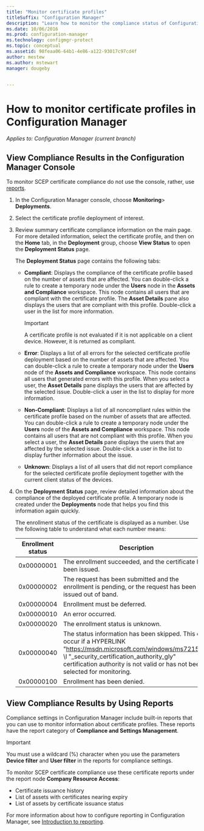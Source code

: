 ```yaml
---
title: "Monitor certificate profiles"
titleSuffix: "Configuration Manager"
description: "Learn how to monitor the compliance status of Configuration Manager certificate profiles."
ms.date: 10/06/2016
ms.prod: configuration-manager
ms.technology: configmgr-protect
ms.topic: conceptual
ms.assetid: 98feaa06-64b1-4e86-a122-93017c97cd4f
author: mestew
ms.author: mstewart
manager: dougeby


---
```

# How to monitor certificate profiles in Configuration Manager

*Applies to: Configuration Manager (current branch)*


##  View Compliance Results in the Configuration Manager Console  

To monitor SCEP certificate compliance  do not use the console, rather, use [reports](#view-compliance-results-by-using-reports). 

1. In the Configuration Manager console, choose **Monitoring**>  **Deployments**.  

2. Select the certificate profile deployment of interest.  

3. Review summary certificate compliance information on the main page. For more detailed information, select the certificate profile, and then on the **Home** tab, in the **Deployment** group, choose **View Status** to open the **Deployment Status** page.  

    The **Deployment Status** page contains the following tabs:  

   -   **Compliant**: Displays the compliance of the certificate profile based on the number of assets that are affected. You can double-click a rule to create a temporary node under the **Users** node in the **Assets and Compliance** workspace. This node contains all users that are compliant with the certificate profile. The **Asset Details** pane also displays the users that are compliant with this profile. Double-click a user in the list for more information.  

       > [!IMPORTANT]  
       >  A certificate profile is not evaluated if it is not applicable on a client device. However, it is returned as compliant.  

   -   **Error**: Displays a list of all errors for the selected certificate profile deployment based on the number of assets that are affected. You can double-click a rule to create a temporary node under the **Users** node of the **Assets and Compliance** workspace. This node contains all users that generated errors with this profile. When you select a user, the **Asset Details** pane displays the users that are affected by the selected issue. Double-click a user in the list to display for more information.  

   -   **Non-Compliant**: Displays a list of all noncompliant rules within the certificate profile based on the number of assets that are affected. You can double-click a rule to create a temporary node under the **Users** node of the **Assets and Compliance** workspace. This node contains all users that are not compliant with this profile. When you select a user, the **Asset Details** pane displays the users that are affected by the selected issue. Double-click a user in the list to display further information about the issue.  

   -   **Unknown**: Displays a list of all users that did not report compliance for the selected certificate profile deployment together with the current client status of the devices.  

4. On the **Deployment Status** page, review detailed information about the compliance of the deployed certificate profile. A temporary node is created under the **Deployments** node that helps you find this information again quickly.  

    The enrollment status of the certificate is displayed as a number. Use the following table to understand what each number means:  


   | Enrollment status |                                                                                                                   Description                                                                                                                   |
   |-------------------|-------------------------------------------------------------------------------------------------------------------------------------------------------------------------------------------------------------------------------------------------|
   |    0x00000001     |                                                                                         The enrollment succeeded, and the certificate has been issued.                                                                                          |
   |    0x00000002     |                                                                    The request has been submitted and the enrollment is pending, or the request has been issued out of band.                                                                    |
   |    0x00000004     |                                                                                                          Enrollment must be deferred.                                                                                                           |
   |    0x00000010     |                                                                                                               An error occurred.                                                                                                                |
   |    0x00000020     |                                                                                                        The enrollment status is unknown.                                                                                                        |
   |    0x00000040     | The status information has been skipped. This can occur if a  HYPERLINK "<https://msdn.microsoft.com/windows/ms721572>" \l "_security_certification_authority_gly" certification authority is not valid or has not been selected for monitoring. |
   |    0x00000100     |                                                                                                           Enrollment has been denied.                                                                                                           |

##  View Compliance Results by Using Reports

Compliance settings in Configuration Manager include built-in reports that you can use to monitor information about certificate profiles. These reports have the report category of **Compliance and Settings Management**.  

> [!IMPORTANT]  
>  You must use a wildcard (%) character when you use the parameters **Device filter** and **User filter** in the reports for compliance settings.  

To monitor SCEP certificate compliance  use these  certificate reports under the report node **Company Resource Access**:  

-   Certificate issuance history  
-   List of assets with certificates nearing expiry  
-   List of assets by certificate issuance status  



 For more information about how to configure reporting in Configuration Manager, see [Introduction to reporting](/configmgr/core/servers/manage/introduction-to-reporting).  
